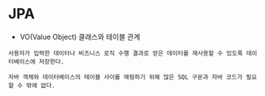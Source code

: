 # JPA
- VO(Value Object) 클래스와 테이블 관계
```
사용자가 입력한 데이터나 비즈니스 로직 수행 결과로 얻은 데이터를 재사용할 수 있도록 데이터베이스에 저장한다.

자바 객체와 데이터베이스의 테이블 사이를 매핑하기 위해 많은 SQL 구문과 자바 코드가 필요할 수 밖에 없다.
```

